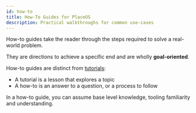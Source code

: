 ```yaml
---
id: how-to
title: How-To Guides for PlaceOS
description: Practical walkthroughs for common use-cases
---
```


How-to guides take the reader through the steps required to solve a real-world problem.

They are directions to achieve a specific end and are wholly **goal-oriented**.

How-to guides are distinct from [tutorials](../tutorial/):
- A tutorial is a lesson that explores a topic
- A how-to is an answer to a question, or a process to follow

In a how-to guide, you can assume base level knowledge, tooling familiarity and understanding.
